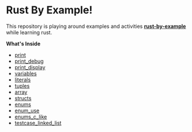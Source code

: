 
# Rust By Example!

This repository is playing around examples and activities **[rust-by-example](https://doc.rust-lang.org/stable/rust-by-example/index.html)** while learning rust.

**What's Inside**

 - [print](../master/src/print.rs)
 - [print_debug](../master/src/debug.rs)
 - [print_display](../master/src/display.rs)
 - [variables](../master/src/variables.rs)
 - [literals](../master/src/literals.rs)
 - [tuples](../master/src/tuples.rs)
 - [array](../master/src/array.rs)
 - [structs](../master/src/structs.rs)
 - [enums](../master/src/enums.rs)
 - [enum_use](../master/src/enum_use.rs)
 - [enums_c_like](../master/src/enums_c_like.rs)
  - [testcase_linked_list](../master/src/testcase_linked_list.rs)
 